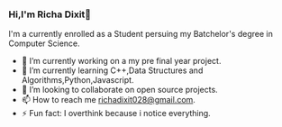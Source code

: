 ### Hi,I'm Richa Dixit👋
I'm a currently enrolled as a Student persuing my Batchelor's degree in Computer Science.

- 🔭 I’m currently working on a my pre final year project.
- 🌱 I’m currently learning C++,Data Structures and Algorithms,Python,Javascript.
- 👯 I’m looking to collaborate on open source projects.
- 📫 How to reach me richadixit028@gmail.com.
- ⚡ Fun fact: I overthink because i notice everything.

